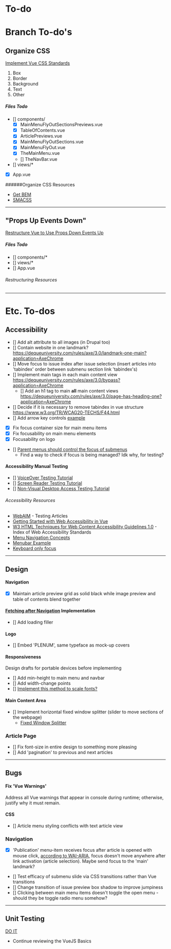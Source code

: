 # To-do

# Branch To-do's
## Organize CSS

 [Implement Vue CSS Standards](https://vuejs.org/v2/style-guide/#Component-style-scoping-essential)
1. Box
2. Border
3. Background
4. Text
5. Other

##### Files Todo
* [] components/
  * [x] MainMenuFlyOutSectionsPreviews.vue
  * [x] TableOfContents.vue
  * [x] ArticlePreviews.vue
  * [x] MainMenuFlyOutSections.vue
  * [x] MainMenuFlyOut.vue
  * [x] TheMainMenu.vue
  * [] TheNavBar.vue
* [] views/*
* [x] App.vue

######Organize CSS Resources
* [Get BEM](http://getbem.com/introduction/)
* [SMACSS](https://smacss.com/book/formatting)

___

## "Props Up Events Down"

[Restructure Vue to Use Props Down Events Up](https://vuejs.org/v2/style-guide/#Implicit-parent-child-communication-use-with-caution)

##### Files Todo
* [] components/*
* [] views/*
* [] App.vue

###### Restructuring Resources

___

# Etc. To-dos

## Accessibility
* [] Add alt attribute to all images (in Drupal too)
* [] Contain website in one landmark? 
https://dequeuniversity.com/rules/axe/3.0/landmark-one-main?application=AxeChrome
* [] Move focus to issue index after issue selection (insert articles into 'tabindex' order between submenu section link 'tabindex's)
* [] Implement main tags in each main content view
https://dequeuniversity.com/rules/axe/3.0/bypass?application=AxeChrome
    * [] Add an h1 tag to main **all** main content views
    https://dequeuniversity.com/rules/axe/3.0/page-has-heading-one?application=AxeChrome
* [] Decide if it is necessary to remove tabindex in vue structure
        https://www.w3.org/TR/WCAG20-TECHS/F44.html
* [] Add arrow key controls [example](https://forum.vuejs.org/t/navigate-through-list-using-arrowkeys/30689)
* [x] Fix focus container size for main menu items
* [x] Fix focusability on main menu elements
* [x] Focusability on logo

* [] [Parent menus should control the focus of submenus](http://accessibility.athena-ict.com/aria/tests/menus.shtml)
  * Find a way to check if focus is being managed? Idk why, for testing?

#### Accessibility Manual Testing
* [] [VoiceOver Testing Tutorial](https://webaim.org/articles/voiceover/)
* [] [Screen Reader Testing Tutorial](https://webaim.org/articles/jaws/)
* [] [Non-Visual Desktop Access Testing Tutorial](https://webaim.org/articles/nvda/)

###### Accessibility Resources
* [WebAIM](https://webaim.org) - Testing Articles
* [Getting Started with Web Accessibility in Vue](https://medium.com/@emilymears/getting-started-with-web-accessibility-in-vue-17e2c4ea0842)
* [W3 HTML Techniques for Web Content Accessibility Guidelines 1.0](https://www.w3.org/TR/WCAG10-HTML-TECHS/#edef-MAP) - Index of Web Accessibility Standards
* [Menu Navigation Concepts](https://www.w3.org/WAI/tutorials/menus/)
* [Menubar Example](https://www.w3.org/TR/wai-aria-practices/examples/menubar/menubar-1/menubar-1.html)
* [Keyboard only focus](http://kizu.ru/en/blog/keyboard-only-focus/#x)

___

## Design

#### Navigation

* [x] Maintain article preview grid as solid black while image preview and table of contents blend together

#### [Fetching after Navigation](https://router.vuejs.org/guide/advanced/data-fetching.html#fetching-after-navigation) Implementation
* [] Add loading filler

#### Logo
* [] Embed 'PLENUM', same typeface as mock-up covers

#### Responsiveness
Design drafts for portable devices before implementing
* [] Add min-height to main menu and navbar
* [] Add width-change points
* [] [Implement this method to scale fonts?](https://forum.vuejs.org/t/scaling-font-size-to-container-in-idiomatic-vue/17442)

#### Main Content Area
* [] Implement horizontal fixed window splitter (slider to move sections of the webpage)
  * [Fixed Window Splitter](https://www.w3.org/TR/wai-aria-practices/#windowsplitter)

### Article Page
* [] Fix font-size in entire design to something more pleasing
* [] Add 'pagination' to previous and next articles
___

## Bugs

#### Fix 'Vue Warnings'
Address all Vue warnings that appear in console during runtime; otherwise, justify why it must remain.

#### CSS
* [] Article menu styling conflicts with text article view

### Navigation
* [x] 'Publication' menu-item receives focus after article is opened with mouse click,
[according to WAI-ARIA](https://www.w3.org/TR/wai-aria-practices/examples/menubar/menubar-1/menubar-1.html), focus 
doesn't move anywhere after link activation (article selection). Maybe send focus to the 'main' landmark?
* [] Test efficacy of submenu slide via CSS transitions rather than Vue transitions
* [] Change transition of issue preview box shadow to improve jumpiness
* [] Clicking between main menu items doesn't toggle the open menu - should they be toggle radio menu somehow?

___

## Unit Testing
[DO IT](https://vuejs.org/v2/guide/unit-testing.html)
* Continue reviewing the VueJS Basics
